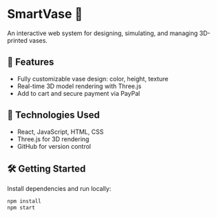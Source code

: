 # SmartVase 🏺  
An interactive web system for designing, simulating, and managing 3D-printed vases.

## 🚀 Features
- Fully customizable vase design: color, height, texture
- Real-time 3D model rendering with Three.js
- Add to cart and secure payment via PayPal

## 🧰 Technologies Used
- React, JavaScript, HTML, CSS
- Three.js for 3D rendering
- GitHub for version control

## 🛠️ Getting Started
Install dependencies and run locally:

```bash
npm install
npm start
